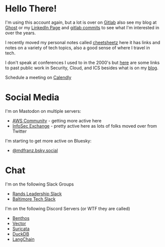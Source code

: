 # Hello There! 

I'm using this account again, but a lot is over on [Gitlab](https://gitlab.com/mdfranz) also see my blog at [Ghost](https://blog.mdfranz.com) or my [LinkedIn Page](https://www.linkedin.com/in/matthewdfranz/) and [gitlab commits](https://gitlab.com/users/mdfranz/activity) to see what I'm interested in over the years. 

I recently moved my personal notes called [cheetsheetz](https://github.com/mdfranz/cheetsheetz) here it has links and notes on a variety of tech topics, also a good sense of where I travel in tech. 

I don't speak at conferences I used to in the 2000's but [here](https://github.com/mdfranz/pubs) are some links to past public work in Security, Cloud, and ICS besides what is on my [blog](https://blog.mdfranz.com). 

Schedule a meeting on [Calendly](https://calendly.com/matthewdfranz/)


# Social Media

I'm on Mastodon on multiple servers:
- [AWS Community](https://awscommunity.social/@mdfranz) - getting more active here
- [InfoSec Exchange](https://infosec.exchange/@mdfranz) - pretty active here as lots of folks moved over from Twitter



I'm starting to get more active on Bluesky:
- [@mdfranz.bsky.social](https://bsky.app/profile/mdfranz.bsky.social)

# Chat 

I'm on the following Slack Groups
- [Rands Leadership Slack](https://rands-leadership.slack.com/)
- [Baltimore Tech Slack](https://baltimoretech.slack.com/)

I'm on the following Discord Servers (or WTF they are called)
- [Benthos](https://discord.gg/6VaWjzP)
- [Vector](https://discord.com/invite/dX3bdkF)
- [Suricata](https://discord.gg/t3rV2x7MrG)
- [DuckDB](https://discord.duckdb.org/)
- [LangChain](https://discord.com/invite/6adMQxSpJS)


<!---
mdfranz/mdfranz is a ✨ special ✨ repository because its `README.md` (this file) appears on your GitHub profile.
You can click the Preview link to take a look at your changes.
--->
